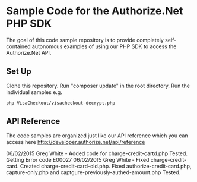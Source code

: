 # Sample Code for the Authorize.Net PHP SDK
The goal of this code sample repository is to provide completely self-contained autonomous examples of using our PHP SDK to access the Authorize.Net API.

## Set Up
Clone this repository.
Run "composer update" in the root directory.
Run the individual samples e.g. 
````
php VisaCheckout/visacheckout-decrypt.php
````

## API Reference
The code samples are organized just like our API reference which you can access here http://developer.authorize.net/api/reference


06/02/2015 Greg White - Added code for charge-credit-cartd.php  Tested. Getting Error code E00027
06/02/2015 Greg White - Fixed charge-credit-card. Created charge-credit-card-old.php.
                        Fixed authorize-credit-card.php, capture-only.php and captgure-previously-authed-amount.php
                        Tested. 
